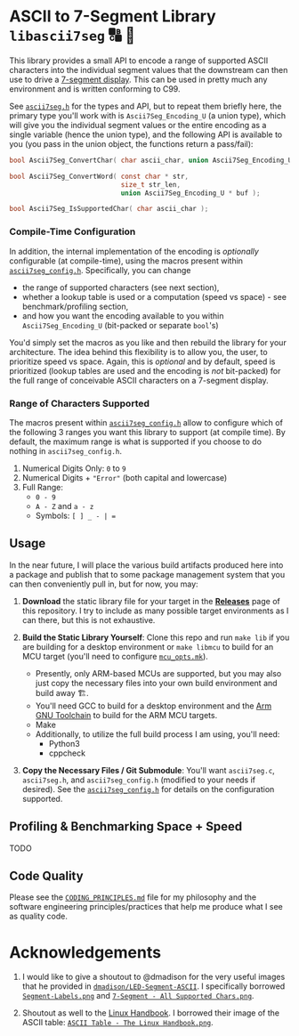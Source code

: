 # ASCII to 7-Segment Library `libascii7seg` :capital_abcd: :1234:
This library provides a small API to encode a range of supported ASCII characters into the individual segment values that the downstream can then use to drive a [7-segment display](https://en.wikipedia.org/wiki/Seven-segment_display). This can be used in pretty much any environment and is written conforming to C99.  

See [`ascii7seg.h`](./inc/ascii7seg.h) for the types and API, but to repeat them briefly here, the primary type you'll work with is `Ascii7Seg_Encoding_U` (a union type), which will give you the individual segment values or the entire encoding as a single variable (hence the union type), and the following API is available to you (you pass in the union object, the functions return a pass/fail):   

```c
bool Ascii7Seg_ConvertChar( char ascii_char, union Ascii7Seg_Encoding_U * buf );

bool Ascii7Seg_ConvertWord( const char * str,
                            size_t str_len,
                            union Ascii7Seg_Encoding_U * buf );

bool Ascii7Seg_IsSupportedChar( char ascii_char );
```

### Compile-Time Configuration
In addition, the internal implementation of the encoding is _optionally_ configurable (at compile-time), using the macros present within [`ascii7seg_config.h`](./ascii7seg_config.h). Specifically, you can change
- the range of supported characters (see next section),
- whether a lookup table is used or a computation (speed vs space) - see benchmark/profiling section,
- and how you want the encoding available to you within `Ascii7Seg_Encoding_U` (bit-packed or separate `bool`'s)

You'd simply set the macros as you like and then rebuild the library for your architecture. The idea behind this flexibility is to allow you, the user, to prioritize speed vs space. Again, this is _optional_ and by default, speed is prioritized (lookup tables are used and the encoding is _not_ bit-packed) for the full range of conceivable ASCII characters on a 7-segment display.

### Range of Characters Supported
The macros present within [`ascii7seg_config.h`](./ascii7seg_config.h) allow to configure which of the following 3 ranges you want this library to support (at compile time). By default, the maximum range is what is supported if you choose to do nothing in `ascii7seg_config.h`.   

1. Numerical Digits Only: `0` to `9`
2. Numerical Digits + `"Error"` (both capital and lowercase)
3. Full Range:
   - `0 - 9`
   - `A - Z` and `a - z`
   - Symbols: `[ ] _ - | =`

## Usage
In the near future, I will place the various build artifacts produced here into a package and publish that to some package management system that you can then conveniently pull in, but for now, you may:
1. **Download** the static library file for your target in the [**Releases**](https://github.com/memphis242/ascii7seg/releases) page of this repository. I try to include as many possible target environments as I can there, but this is not exhaustive.

2. **Build the Static Library Yourself**: Clone this repo and run `make lib` if you are building for a desktop environment or `make libmcu` to build for an MCU target (you'll need to configure [`mcu_opts.mk`](./mcu_opts.mk)).
   - Presently, only ARM-based MCUs are supported, but you may also just copy the necessary files into your own build environment and build away :building_construction:.
   - You'll need GCC to build for a desktop environment and the [Arm GNU Toolchain](https://developer.arm.com/Tools%20and%20Software/GNU%20Toolchain) to build for the ARM MCU targets.
   - Make
   - Additionally, to utilize the full build process I am using, you'll need:
      - Python3
      - cppcheck

3. **Copy the Necessary Files / Git Submodule**: You'll want `ascii7seg.c`, `ascii7seg.h`, and `ascii7seg_config.h` (modified to your needs if desired). See the [`ascii7seg_config.h`](./ascii7seg_config.h) for details on the configuration supported.

## Profiling & Benchmarking Space + Speed
TODO

## Code Quality
Please see the [`CODING_PRINCIPLES.md`](./CODING_PRINCIPLES.md) file for my philosophy and the software engineering principles/practices that help me produce what I see as quality code.

# Acknowledgements
1. I would like to give a shoutout to @dmadison for the very useful images that he provided in [`dmadison/LED-Segment-ASCII`](https://github.com/dmadison/LED-Segment-ASCII/tree/master). I specifically borrowed [`Segment-Labels.png`](https://github.com/dmadison/LED-Segment-ASCII/blob/497bffc094c866caa2cb729c33de9450d517ba22/Images/Segment-Labels.png) and [`7-Segment - All Supported Chars.png`](https://github.com/dmadison/LED-Segment-ASCII/blob/497bffc094c866caa2cb729c33de9450d517ba22/Images/All%20Characters/7-Segment-ASCII-All.png).

2. Shoutout as well to the [Linux Handbook](https://linuxhandbook.com/ascii-table). I borrowed their image of the ASCII table: [`ASCII Table - The Linux Handbook.png`](./ASCII%20Table%20-%20The%20Linux%20Handbook.png).

